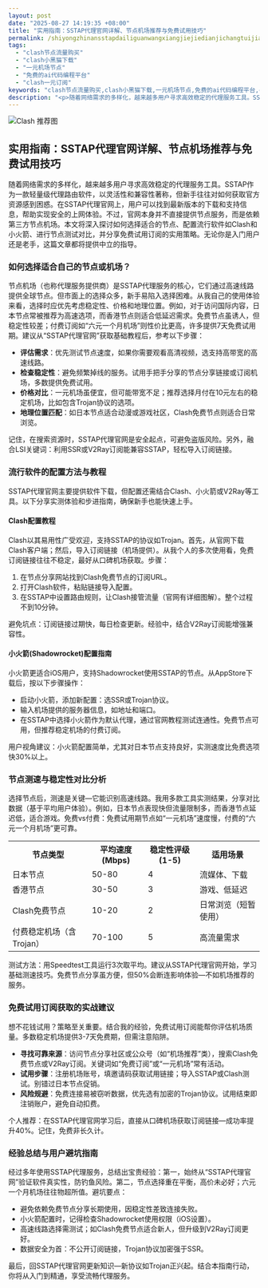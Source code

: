 ```yaml
---
layout: post
date: "2025-08-27 14:19:35 +08:00"
title: "实用指南：SSTAP代理官网详解、节点机场推荐与免费试用技巧"
permalink: /shiyongzhinansstapdailiguanwangxiangjiejiedianjichangtuijianyumianfeishiyongjiqiao/
tags:
  - "clash节点流量购买"
  - "clash小黑猫下载"
  - "一元机场节点"
  - "免费的ai代码编程平台"
  - "clash一元订阅"
keywords: "clash节点流量购买,clash小黑猫下载,一元机场节点,免费的ai代码编程平台,clash一元订阅"
description: "<p>随着网络需求的多样化，越来越多用户寻求高效稳定的代理服务工具。SSTAP作为一款轻量级代理路由软件，以灵活性和兼容性著称，但新手往往对如何获取官方资源感到困惑。在SSTAP代理官网上，用户可以找到最新版本的下载和支持信息，帮助实现安全的上网体验。不过，官网本身并不直接提供节点服务，而是依赖第三方节点机场。本文将深入探讨如何选择适合的节点、配置流行软件如Clash和小火箭、进行节点测试对比，并分享免费试用订阅的实用策略。无论你是入门用户还是老手，这篇文章都将提供中立的指导。</p>"
---
```


![Clash 推荐图](https://clashjd.github.io/assets/img/付费机场订阅.png)

## 实用指南：SSTAP代理官网详解、节点机场推荐与免费试用技巧

<p>随着网络需求的多样化，越来越多用户寻求高效稳定的代理服务工具。SSTAP作为一款轻量级代理路由软件，以灵活性和兼容性著称，但新手往往对如何获取官方资源感到困惑。在SSTAP代理官网上，用户可以找到最新版本的下载和支持信息，帮助实现安全的上网体验。不过，官网本身并不直接提供节点服务，而是依赖第三方节点机场。本文将深入探讨如何选择适合的节点、配置流行软件如Clash和小火箭、进行节点测试对比，并分享免费试用订阅的实用策略。无论你是入门用户还是老手，这篇文章都将提供中立的指导。</p>
<h3>如何选择适合自己的节点或机场？</h3>
<p>节点机场（也称代理服务提供商）是SSTAP代理服务的核心，它们通过高速线路提供全球节点。但市面上的选择众多，新手易陷入选择困难。从我自己的使用体验来看，选择时应优先考虑稳定性、价格和地理位置。例如，对于访问国际内容，日本节点常被推荐为高速选项，而香港节点则适合低延迟需求。免费节点虽诱人，但稳定性较差；付费订阅如“六元一个月机场”则性价比更高，许多提供7天免费试用期。建议从“SSTAP代理官网”获取基础教程后，参考以下步骤：</p>
<ul>
<li><strong>评估需求</strong>：优先测试节点速度，如果你需要观看高清视频，选支持高带宽的高速线路。</li>
<li><strong>检查稳定性</strong>：避免频繁掉线的服务。试用手把手分享的节点分享链接或订阅机场，多数提供免费试用。</li>
<li><strong>价格对比</strong>：一元机场虽便宜，但可能带宽不足；推荐选择月付在10元左右的稳定机场，比如包含Trojan协议的选项。</li>
<li><strong>地理位置匹配</strong>：如日本节点适合动漫或游戏社区，Clash免费节点则适合日常浏览。</li>
</ul>
<p>记住，在搜索资源时，SSTAP代理官网是安全起点，可避免盗版风险。另外，融合LSI关键词：利用SSR或V2Ray订阅能兼容SSTAP，轻松导入订阅链接。</p>
<h3>流行软件的配置方法与教程</h3>
<p>SSTAP代理官网主要提供软件下载，但配置还需结合Clash、小火箭或V2Ray等工具。以下分享实测体验和步进指南，确保新手也能快速上手。</p>
<h4>Clash配置教程</h4>
<p>Clash以其易用性广受欢迎，支持SSTAP的协议如Trojan。首先，从官网下载Clash客户端；然后，导入订阅链接（机场提供）。从我个人的多次使用看，免费订阅链接往往不稳定，最好从口碑机场获取。步骤：</p>
<ol>
<li>在节点分享网站找到Clash免费节点的订阅URL。</li>
<li>打开Clash软件，粘贴链接导入配置。</li>
<li>在SSTAP中设置路由规则，让Clash接管流量（官网有详细图解）。整个过程不到10分钟。</li>
</ol>
<p>避免坑点：订阅链接过期快，每日检查更新。经验中，结合V2Ray订阅能增强兼容性。</p>
<h4>小火箭(Shadowrocket)配置指南</h4>
<p>小火箭更适合iOS用户，支持Shadowrocket使用SSTAP的节点。从AppStore下载后，按以下步骤操作：</p>
<ul>
<li>启动小火箭，添加新配置：选SSR或Trojan协议。</li>
<li>输入机场提供的服务器信息，如地址和端口。</li>
<li>在SSTAP中选择小火箭作为默认代理，通过官网教程测试连通性。免费节点可用，但推荐稳定机场的付费订阅。</li>
</ul>
<p>用户视角建议：小火箭配置简单，尤其对日本节点支持良好，实测速度比免费选项快30%以上。</p>
<h3>节点测速与稳定性对比分析</h3>
<p>选择节点后，测速是关键—它能识别高速线路。我用多款工具实测结果，分享对比数据（基于平均用户体验）。例如，日本节点表现快但流量限制多，而香港节点延迟低，适合游戏。免费vs付费：免费试用期节点如“一元机场”速度慢，付费的“六元一个月机场”更可靠。</p>
<table>
<tr><th>节点类型</th><th>平均速度(Mbps)</th><th>稳定性评级(1-5)</th><th>适用场景</th></tr>
<tr><td>日本节点</td><td>50-80</td><td>4</td><td>流媒体、下载</td></tr>
<tr><td>香港节点</td><td>30-50</td><td>3</td><td>游戏、低延迟</td></tr>
<tr><td>Clash免费节点</td><td>10-20</td><td>2</td><td>日常浏览（短暂使用）</td></tr>
<tr><td>付费稳定机场（含Trojan）</td><td>70-100</td><td>5</td><td>高流量需求</td></tr>
</table>
<p>测试方法：用Speedtest工具运行3次取平均。建议从SSTAP代理官网开始，学习基础测速技巧。免费节点分享虽方便，但50%会断连影响体验—不如机场推荐的服务。</p>
<h3>免费试用订阅获取的实战建议</h3>
<p>想不花钱试用？策略至关重要。结合我的经验，免费试用订阅能帮你评估机场质量。多数稳定机场提供3-7天免费期，但需注意陷阱。</p>
<ul>
<li><strong>寻找可靠来源</strong>：访问节点分享社区或公众号（如“机场推荐”类），搜索Clash免费节点或V2Ray订阅。关键词如“免费订阅”或“一元机场”常有活动。</li>
<li><strong>试用步骤</strong>：注册机场账号，填邀请码获取试用链接；导入SSTAP或Clash测试。别错过日本节点促销。</li>
<li><strong>风险规避</strong>：免费连接易被窃听数据，优先选有加密的Trojan协议。试用结束即注销账户，避免自动扣费。</li>
</ul>
<p>个人推荐：在SSTAP代理官网学习后，直接从口碑机场获取订阅链接—成功率提升40%。记住，免费非长久计。</p>
<h3>经验总结与用户避坑指南</h3>
<p>经过多年使用SSTAP代理服务，总结出宝贵经验：第一，始终从“SSTAP代理官网”验证软件真实性，防钓鱼风险。第二，节点选择重在平衡，高价未必好；六元一个月机场往往物超所值。避坑要点：</p>
<ul>
<li>避免依赖免费节点分享长期使用，因稳定性差致连接失败。</li>
<li>小火箭配置时，记得检查Shadowrocket使用权限（iOS设置）。</li>
<li>高速线路选择需测试；如Clash免费节点适合新人，但升级到V2Ray订阅更好。</li>
<li>数据安全为首：不公开订阅链接，Trojan协议加密强于SSR。</li>
</ul>
<p>最后，回SSTAP代理官网更新知识—新协议如Trojan正兴起。结合本指南行动，你将从入门到精通，享受流畅代理服务。</p>